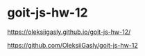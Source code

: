 # goit-js-hw-12

https://oleksiigasly.github.io/goit-js-hw-12/

https://github.com/OleksiiGasly/goit-js-hw-12
